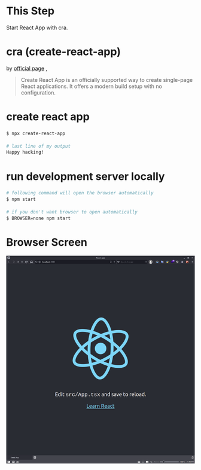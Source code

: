 # This Step
Start React App with cra.

# cra (create-react-app)

by [official page](https://create-react-app.dev/docs/getting-started/#:~:text=Create%20React%20App%20is%20an,build%20setup%20with%20no%20configuration.) ,

>Create React App is an officially supported way to create single-page React applications.
It offers a modern build setup with no configuration.

# create react app

```bash
$ npx create-react-app

# last line of my output
Happy hacking!
```

# run development server locally

```bash
# following command will open the browser automatically
$ npm start

# if you don't want browser to open automatically
$ BROWSER=none npm start
```

# Browser Screen

![step1-demo](./step1-demo.png)